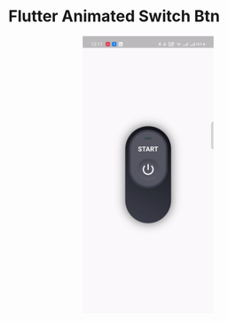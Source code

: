 # Flutter Animated Switch Btn

<p align="center">
	<img src="demo.gif" height="500" alt="Bubble Loader Demo" />
